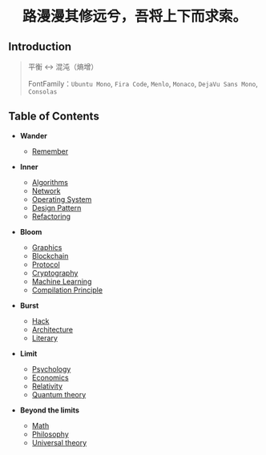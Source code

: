 <h1 style="text-align:center"> 路漫漫其修远兮，吾将上下而求索。</h1>

## Introduction

> 平衡 ↔ 混沌（熵增）
>
> FontFamily：`Ubuntu Mono`, `Fira Code`, `Menlo`, `Monaco`, `DejaVu Sans Mono`, `Consolas`



## Table of Contents

+ **Wander**
  + [Remember](/docs/Remember/Main.md)

+ **Inner**
  + [Algorithms](/docs/Algorithms/Main.md)
  + [Network](/docs/Network/Main.md)
  + [Operating System](/docs/System/Main.md)
  + [Design Pattern](/docs/DesignPattern/Main.md)
  + [Refactoring](/docs/Refactoring/Main.md)

+ **Bloom**
  + [Graphics]()
  + [Blockchain]()
  + [Protocol]()
  + [Cryptography](/docs/Cryptography/main.md)
  + [Machine Learning]()
  + [Compilation Principle]()

+ **Burst**
  + [Hack](/docs/Hack/Main.md)
  + [Architecture](/docs/Architecture/Main.md)
  + [Literary](/docs/Literary/Main.md)

+ **Limit**
  + [Psychology](/docs/Psychology/main.md)
  + [Economics]()
  + [Relativity]()
  + [Quantum theory]()

+ **Beyond the limits**
  + [Math]()
  + [Philosophy]()
  + [Universal theory]()

